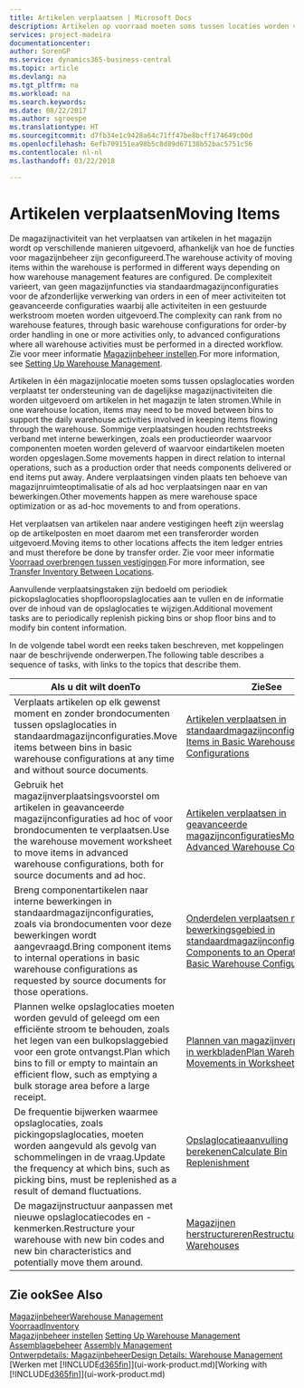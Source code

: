 ```yaml
---
title: Artikelen verplaatsen | Microsoft Docs
description: Artikelen op voorraad moeten soms tussen locaties worden verplaatst ter ondersteuning van de dagelijkse magazijnactiviteiten die worden uitgevoerd om artikelen in het magazijn te laten stromen. Sommige verplaatsingen houden rechtstreeks verband met interne bewerkingen, zoals een productieorder waarvoor componenten moeten worden geleverd of waarvoor eindartikelen moeten worden opgeslagen. Andere verplaatsingen vinden plaats ten behoeve van magazijnruimte-optimalisatie of als ad hoc verplaatsingen naar en van bewerkingen.
services: project-madeira
documentationcenter: 
author: SorenGP
ms.service: dynamics365-business-central
ms.topic: article
ms.devlang: na
ms.tgt_pltfrm: na
ms.workload: na
ms.search.keywords: 
ms.date: 08/22/2017
ms.author: sgroespe
ms.translationtype: HT
ms.sourcegitcommit: d7fb34e1c9428a64c71ff47be8bcff174649c00d
ms.openlocfilehash: 6efb709151ea98b5c8d89d67138b52bac5751c56
ms.contentlocale: nl-nl
ms.lasthandoff: 03/22/2018

---
```

# <a name="moving-items"></a><span data-ttu-id="138ab-105">Artikelen verplaatsen</span><span class="sxs-lookup"><span data-stu-id="138ab-105">Moving Items</span></span>
<span data-ttu-id="138ab-106">De magazijnactiviteit van het verplaatsen van artikelen in het magazijn wordt op verschillende manieren uitgevoerd, afhankelijk van hoe de functies voor magazijnbeheer zijn geconfigureerd.</span><span class="sxs-lookup"><span data-stu-id="138ab-106">The warehouse activity of moving items within the warehouse is performed in different ways depending on how warehouse management features are configured.</span></span> <span data-ttu-id="138ab-107">De complexiteit varieert, van geen magazijnfuncties via standaardmagazijnconfiguraties voor de afzonderlijke verwerking van orders in een of meer activiteiten tot geavanceerde configuraties waarbij alle activiteiten in een gestuurde werkstroom moeten worden uitgevoerd.</span><span class="sxs-lookup"><span data-stu-id="138ab-107">The complexity can rank from no warehouse features, through basic warehouse configurations for order-by order handling in one or more activities only, to advanced configurations where all warehouse activities must be performed in a directed workflow.</span></span> <span data-ttu-id="138ab-108">Zie voor meer informatie [Magazijnbeheer instellen](warehouse-setup-warehouse.md).</span><span class="sxs-lookup"><span data-stu-id="138ab-108">For more information, see [Setting Up Warehouse Management](warehouse-setup-warehouse.md).</span></span>

<span data-ttu-id="138ab-109">Artikelen in één magazijnlocatie moeten soms tussen opslaglocaties worden verplaatst ter ondersteuning van de dagelijkse magazijnactiviteiten die worden uitgevoerd om artikelen in het magazijn te laten stromen.</span><span class="sxs-lookup"><span data-stu-id="138ab-109">While in one warehouse location, items may need to be moved between bins to support the daily warehouse activities involved in keeping items flowing through the warehouse.</span></span> <span data-ttu-id="138ab-110">Sommige verplaatsingen houden rechtstreeks verband met interne bewerkingen, zoals een productieorder waarvoor componenten moeten worden geleverd of waarvoor eindartikelen moeten worden opgeslagen.</span><span class="sxs-lookup"><span data-stu-id="138ab-110">Some movements happen in direct relation to internal operations, such as a production order that needs components delivered or end items put away.</span></span> <span data-ttu-id="138ab-111">Andere verplaatsingen vinden plaats ten behoeve van magazijnruimteoptimalisatie of als ad hoc verplaatsingen naar en van bewerkingen.</span><span class="sxs-lookup"><span data-stu-id="138ab-111">Other movements happen as mere warehouse space optimization or as ad-hoc movements to and from operations.</span></span>

<span data-ttu-id="138ab-112">Het verplaatsen van artikelen naar andere vestigingen heeft zijn weerslag op de artikelposten en moet daarom met een transferorder worden uitgevoerd.</span><span class="sxs-lookup"><span data-stu-id="138ab-112">Moving items to other locations affects the item ledger entries and must therefore be done by transfer order.</span></span> <span data-ttu-id="138ab-113">Zie voor meer informatie [Voorraad overbrengen tussen vestigingen](inventory-how-transfer-between-locations.md).</span><span class="sxs-lookup"><span data-stu-id="138ab-113">For more information, see [Transfer Inventory Between Locations](inventory-how-transfer-between-locations.md).</span></span>  

<span data-ttu-id="138ab-114">Aanvullende verplaatsingstaken zijn bedoeld om periodiek pickopslaglocaties shopflooropslaglocaties aan te vullen en de informatie over de inhoud van de opslaglocaties te wijzigen.</span><span class="sxs-lookup"><span data-stu-id="138ab-114">Additional movement tasks are to periodically replenish picking bins or shop floor bins and to modify bin content information.</span></span>  

 <span data-ttu-id="138ab-115">In de volgende tabel wordt een reeks taken beschreven, met koppelingen naar de beschrijvende onderwerpen.</span><span class="sxs-lookup"><span data-stu-id="138ab-115">The following table describes a sequence of tasks, with links to the topics that describe them.</span></span>   

|<span data-ttu-id="138ab-116">**Als u dit wilt doen**</span><span class="sxs-lookup"><span data-stu-id="138ab-116">**To**</span></span>|<span data-ttu-id="138ab-117">**Zie**</span><span class="sxs-lookup"><span data-stu-id="138ab-117">**See**</span></span>|  
|------------|-------------|  
|<span data-ttu-id="138ab-118">Verplaats artikelen op elk gewenst moment en zonder brondocumenten tussen opslaglocaties in standaardmagazijnconfiguraties.</span><span class="sxs-lookup"><span data-stu-id="138ab-118">Move items between bins in basic warehouse configurations at any time and without source documents.</span></span>|[<span data-ttu-id="138ab-119">Artikelen verplaatsen in standaardmagazijnconfiguraties</span><span class="sxs-lookup"><span data-stu-id="138ab-119">Move Items in Basic Warehouse Configurations</span></span>](warehouse-how-to-move-items-ad-hoc-in-basic-warehousing.md)|
|<span data-ttu-id="138ab-120">Gebruik het magazijnverplaatsingsvoorstel om artikelen in geavanceerde magazijnconfiguraties ad hoc of voor brondocumenten te verplaatsen.</span><span class="sxs-lookup"><span data-stu-id="138ab-120">Use the warehouse movement worksheet to move items in advanced warehouse configurations, both for source documents and ad hoc.</span></span>|[<span data-ttu-id="138ab-121">Artikelen verplaatsen in geavanceerde magazijnconfiguraties</span><span class="sxs-lookup"><span data-stu-id="138ab-121">Move Items in Advanced Warehouse Configurations</span></span>](warehouse-how-to-move-items-in-advanced-warehousing.md)|  
|<span data-ttu-id="138ab-122">Breng componentartikelen naar interne bewerkingen in standaardmagazijnconfiguraties, zoals via brondocumenten voor deze bewerkingen wordt aangevraagd.</span><span class="sxs-lookup"><span data-stu-id="138ab-122">Bring component items to internal operations in basic warehouse configurations as requested by source documents for those operations.</span></span>|[<span data-ttu-id="138ab-123">Onderdelen verplaatsen naar een bewerkingsgebied in standaardmagazijnconfiguraties</span><span class="sxs-lookup"><span data-stu-id="138ab-123">Move Components to an Operation Area in Basic Warehouse Configurations</span></span>](warehouse-how-to-move-components-to-an-operation-area-in-basic-warehousing.md)|
|<span data-ttu-id="138ab-124">Plannen welke opslaglocaties moeten worden gevuld of geleegd om een efficiënte stroom te behouden, zoals het legen van een bulkopslaggebied voor een grote ontvangst.</span><span class="sxs-lookup"><span data-stu-id="138ab-124">Plan which bins to fill or empty to maintain an efficient flow, such as emptying a bulk storage area before a large receipt.</span></span>|[<span data-ttu-id="138ab-125">Plannen van magazijnverplaatsingen in werkbladen</span><span class="sxs-lookup"><span data-stu-id="138ab-125">Plan Warehouse Movements in Worksheets</span></span>](warehouse-how-to-plan-warehouse-movements-in-worksheets.md)|
|<span data-ttu-id="138ab-126">De frequentie bijwerken waarmee opslaglocaties, zoals pickingopslaglocaties, moeten worden aangevuld als gevolg van schommelingen in de vraag.</span><span class="sxs-lookup"><span data-stu-id="138ab-126">Update the frequency at which bins, such as picking bins, must be replenished as a result of demand fluctuations.</span></span>|[<span data-ttu-id="138ab-127">Opslaglocatieaanvulling berekenen</span><span class="sxs-lookup"><span data-stu-id="138ab-127">Calculate Bin Replenishment</span></span>](warehouse-how-to-calculate-bin-replenishment.md)|
|<span data-ttu-id="138ab-128">De magazijnstructuur aanpassen met nieuwe opslaglocatiecodes en -kenmerken.</span><span class="sxs-lookup"><span data-stu-id="138ab-128">Restructure your warehouse with new bin codes and new bin characteristics and potentially move them around.</span></span>|[<span data-ttu-id="138ab-129">Magazijnen herstructureren</span><span class="sxs-lookup"><span data-stu-id="138ab-129">Restructure Warehouses</span></span>](warehouse-how-to-restructure-warehouses.md)|  

## <a name="see-also"></a><span data-ttu-id="138ab-130">Zie ook</span><span class="sxs-lookup"><span data-stu-id="138ab-130">See Also</span></span>  
[<span data-ttu-id="138ab-131">Magazijnbeheer</span><span class="sxs-lookup"><span data-stu-id="138ab-131">Warehouse Management</span></span>](warehouse-manage-warehouse.md)  
[<span data-ttu-id="138ab-132">Voorraad</span><span class="sxs-lookup"><span data-stu-id="138ab-132">Inventory</span></span>](inventory-manage-inventory.md)  
<span data-ttu-id="138ab-133">[Magazijnbeheer instellen](warehouse-setup-warehouse.md)   </span><span class="sxs-lookup"><span data-stu-id="138ab-133">[Setting Up Warehouse Management](warehouse-setup-warehouse.md)   </span></span>  
<span data-ttu-id="138ab-134">[Assemblagebeheer](assembly-assemble-items.md)  </span><span class="sxs-lookup"><span data-stu-id="138ab-134">[Assembly Management](assembly-assemble-items.md)  </span></span>  
[<span data-ttu-id="138ab-135">Ontwerpdetails: Magazijnbeheer</span><span class="sxs-lookup"><span data-stu-id="138ab-135">Design Details: Warehouse Management</span></span>](design-details-warehouse-management.md)  
<span data-ttu-id="138ab-136">[Werken met [!INCLUDE[d365fin](includes/d365fin_md.md)]](ui-work-product.md)</span><span class="sxs-lookup"><span data-stu-id="138ab-136">[Working with [!INCLUDE[d365fin](includes/d365fin_md.md)]](ui-work-product.md)</span></span>

